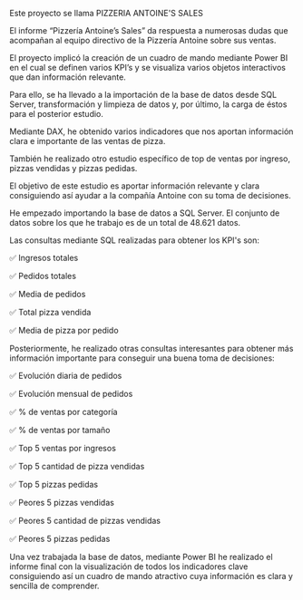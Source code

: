 Este proyecto se llama PIZZERIA ANTOINE'S SALES 

El informe “Pizzería Antoine’s Sales” da respuesta a numerosas dudas que acompañan al equipo directivo de la Pizzería Antoine sobre sus ventas.

El proyecto implicó la creación de un cuadro de mando mediante Power BI en el cual se definen varios KPI’s y se visualiza varios objetos interactivos que dan información relevante.

Para ello, se ha llevado a la importación de la base de datos desde SQL Server, transformación y limpieza de datos y, por último, la carga de éstos para el posterior estudio.

Mediante DAX, he obtenido varios indicadores que nos aportan información clara e importante de las ventas de pizza. 

También he realizado otro estudio específico de top de ventas por ingreso, pizzas vendidas y pizzas pedidas. 

El objetivo de este estudio es aportar información relevante y clara consiguiendo así ayudar a la compañía Antoine con su toma de decisiones. 

He empezado importando la base de datos a SQL Server. El conjunto de datos sobre los que he trabajo es de un total de 48.621 datos.




Las consultas mediante SQL realizadas para obtener los KPI's son:


✅ Ingresos totales

✅ Pedidos totales

✅ Media de pedidos

✅ Total pizza vendida

✅ Media de pizza por pedido




Posteriormente, he realizado otras consultas interesantes para obtener más información importante para conseguir una buena toma de decisiones:


✅ Evolución diaria de pedidos

✅ Evolución mensual de pedidos

✅ % de ventas por categoría

✅ % de ventas por tamaño

✅ Top 5 ventas por ingresos

✅ Top 5 cantidad de pizza vendidas

✅ Top 5 pizzas pedidas

✅ Peores 5 pizzas vendidas

✅ Peores 5 cantidad de pizzas vendidas

✅ Peores 5 pizzas pedidas


Una vez trabajada la base de datos, mediante Power BI he realizado el informe final con la visualización de todos los indicadores clave consiguiendo así un cuadro de mando atractivo cuya información es clara y sencilla de comprender.

